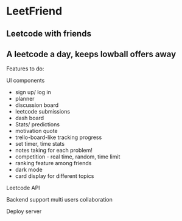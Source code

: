 # LeetFriend

## Leetcode with friends 

## A leetcode a day, keeps lowball offers away

Features to do: 

UI components
- sign up/ log in
- planner
- discussion board
- leetcode submissions
- dash board
- Stats/ predictions
- motivation quote
- trello-board-like tracking progress
- set timer, time stats
- notes taking for each problem! 
- competition - real time, random, time limit 
- ranking feature among friends
- dark mode
- card display for different topics

  
Leetcode API

Backend support multi users collaboration

Deploy server
